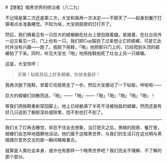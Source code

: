 #【随笔】暗黑世界的统治者（八二九）

不记得是第二次还是第三次，大宝和我再一次决定——不聊天了——起身到餐厅打算喝点水准备睡觉。不知为啥，大宝把厨房的灯打开了。

然后，我们俩看见有一只巨大的蟑螂躺在灶台上使劲蹬着腿。紧接着，在灶台另外一边又看见一只，门上也有一只。我们把Cup猫抱了过来想让它抓蟑螂，可是它此时并没有兴趣——跑了。我脱下拖鞋，「啪」地把那只门上的、已经爬到头顶的蟑螂拍了下来。同时，听见大宝也「啪」地用拖鞋拍死了灶台上另一只蟑螂。

这是，大宝惊呼：

> 天哪！砧板背后上好多蟑螂，你快准备好！

我再次脱下拖鞋，举着它往厨房走了一步。然后大宝挪动了一下砧板，哗啦啦——

巨大的蟑螂们四散而逃，「啪」——「啪」——「啪」「啪」「啪」「啪」「啪」！

等我们把拖鞋重新穿回脚上，地上已经躺满了半死不活被拍扁的蟑螂。然而还是有好几只逃到了橱柜深处缝隙里，找不到也打不到了。

----

我们关了灯再去睡觉，却忍不住会去想象，当灯熄灭之后，黑暗的厨房、餐厅里，蟑螂们会怎样地猖獗地活动。他们属于这暗黑世界，与我们的生活只在这光明与黑暗偶尔意外交叉的那一瞬间略略重合。

就算是人类社会本身，或许也有那样一个暗黑世界吧？我们完全不理解、不了解的那个部分。